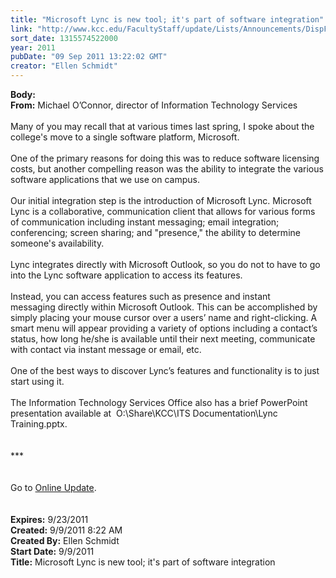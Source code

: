 ```yaml
---
title: "Microsoft Lync is new tool; it's part of software integration"
link: "http://www.kcc.edu/FacultyStaff/update/Lists/Announcements/DispForm.aspx?ID=433"
sort_date: 1315574522000
year: 2011
pubDate: "09 Sep 2011 13:22:02 GMT"
creator: "Ellen Schmidt"
---
```


<div><b>Body:</b> <div class=ExternalClass19069A626C604BB2AC5DB8CA7BE27802>
<div><strong>From:</strong> Michael O’Connor, director of Information Technology Services</div>
<div><br>Many of you may recall that at various times last spring, I spoke about the college's move to a single software platform, Microsoft. </div>
<div> </div>
<div>One of the primary reasons for doing this was to reduce software licensing costs, but another compelling reason was the ability to integrate the various software applications that we use on campus.</div>
<div><br>Our initial integration step is the introduction of Microsoft Lync. Microsoft Lync is a collaborative, communication client that allows for various forms of communication including instant messaging; email integration; conferencing; screen sharing; and &quot;presence,&quot; the ability to determine someone's availability.</div>
<div><br>Lync integrates directly with Microsoft Outlook, so you do not to have to go into the Lync software application to access its features. </div>
<div> </div>
<div>Instead, you can access features such as presence and instant messaging directly within Microsoft Outlook. This can be accomplished by simply placing your mouse cursor over a users’ name and right-clicking. A smart menu will appear providing a variety of options including a contact’s status, how long he/she is available until their next meeting, communicate with contact via instant message or email, etc.</div>
<div><br>One of the best ways to discover Lync’s features and functionality is to just start using it.</div>
<div><br>The Information Technology Services Office also has a brief PowerPoint presentation available at  O:\Share\KCC\ITS Documentation\Lync Training.pptx.</div>
<div> </div>
<div> </div>
<div>***</div>
<div> </div>
<div> </div>
<div>Go to <a href="/update">Online Update</a>.</div>
<div> </div>
<div> </div></div></div>
<div><b>Expires:</b> 9/23/2011</div>
<div><b>Created:</b> 9/9/2011 8:22 AM</div>
<div><b>Created By:</b> Ellen Schmidt</div>
<div><b>Start Date:</b> 9/9/2011</div>
<div><b>Title:</b> Microsoft Lync is new tool; it&#39;s part of software integration</div>
